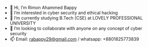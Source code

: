 - 👋 Hi, I’m Rimon Ahammed Bappy
- 👀 I’m interested in cyber security and ethical hacking
- 🌱 I’m currently studying B.Tech (CSE) at LOVELY PROFESSIONAL UNIVERSITY
- 💞️ I’m looking to collaborate with anyone on any concept of cyber security
- 📫 Email: rabappy29@gmail.com / whatsapp: +8801825773839

<!---
Noobie-hacker/Noobie-hacker is a ✨ special ✨ repository because its `README.md` (this file) appears on your GitHub profile.
You can click the Preview link to take a look at your changes.
--->
